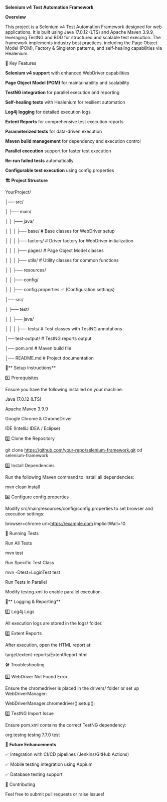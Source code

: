 **Selenium v4 Test Automation Framework**

**Overview**

This project is a Selenium v4 Test Automation Framework designed for web applications. It is built using Java 17.0.12 (LTS) and Apache Maven 3.9.9, leveraging TestNG and BDD for structured and scalable test execution. The framework implements industry best practices, including the Page Object Model (POM), Factory & Singleton patterns, and self-healing capabilities via Healenium.

🎯 Key Features

**Selenium v4 support** with enhanced WebDriver capabilities

**Page Object Model (POM)** for maintainability and scalability

**TestNG integration** for parallel execution and reporting

**Self-healing tests** with Healenium for resilient automation

**Log4j logging** for detailed execution logs

**Extent Reports** for comprehensive test execution reports

**Parameterized tests** for data-driven execution

**Maven build management** for dependency and execution control

**Parallel execution** support for faster test execution

**Re-run failed tests** automatically

**Configurable test execution** using config.properties

**🏗️ Project Structure**

YourProject/

│── src/

│   ├── main/

│   │   ├── java/

│   │   │   ├── base/           # Base classes for WebDriver setup

│   │   │   ├── factory/        # Driver factory for WebDriver initialization

│   │   │   ├── pages/          # Page Object Model classes

│   │   │   ├── utils/          # Utility classes for common functions

│   │   ├── resources/

│   │       ├── config/

│   │           ├── config.properties  ✅ (Configuration settings)

│── src/

│   ├── test/

│   │   ├── java/

│   │   │   ├── tests/          # Test classes with TestNG annotations

│── test-output/                # TestNG reports output

│── pom.xml                     # Maven build file

│── README.md                   # Project documentation



🔧** Setup Instructions**

1️⃣ Prerequisites

Ensure you have the following installed on your machine:

Java 17.0.12 (LTS)

Apache Maven 3.9.9

Google Chrome & ChromeDriver

IDE (IntelliJ IDEA / Eclipse)

2️⃣ Clone the Repository

git clone https://github.com/your-repo/selenium-framework.git
cd selenium-framework

3️⃣ Install Dependencies

Run the following Maven command to install all dependencies:

mvn clean install

4️⃣ Configure config.properties

Modify src/main/resources/config/config.properties to set browser and execution settings:

browser=chrome
url=https://example.com
implicitWait=10

🏃 Running Tests

Run All Tests

mvn test

Run Specific Test Class

mvn -Dtest=LoginTest test

Run Tests in Parallel

Modify testng.xml to enable parallel execution.

📜** Logging & Reporting**

1️⃣ Log4j Logs

All execution logs are stored in the logs/ folder.

2️⃣ Extent Reports

After execution, open the HTML report at:

target/extent-reports/ExtentReport.html

🛠️ Troubleshooting

1️⃣ WebDriver Not Found Error

Ensure the chromedriver is placed in the drivers/ folder or set up WebDriverManager:

WebDriverManager.chromedriver().setup();

2️⃣ TestNG Import Issue

Ensure pom.xml contains the correct TestNG dependency:

<dependency>
    <groupId>org.testng</groupId>
    <artifactId>testng</artifactId>
    <version>7.7.0</version>
    <scope>test</scope>
</dependency>

🎯 **Future Enhancements**

✅ Integration with CI/CD pipelines (Jenkins/GitHub Actions)

✅ Mobile testing integration using Appium

✅ Database testing support

🤝 Contributing

Feel free to submit pull requests or raise issues!
